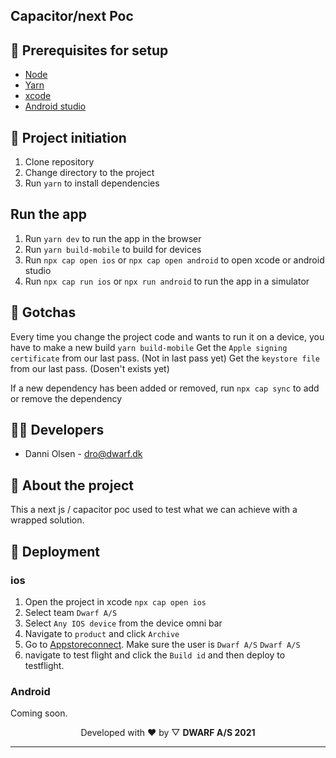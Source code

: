 ## Capacitor/next Poc

## 🌱 Prerequisites for setup

- [Node](https://nodejs.org/en/)
- [Yarn](https://yarnpkg.com/en/docs/install#mac-stable)
- [xcode](https://developer.apple.com/xcode/)
- [Android studio](https://developer.android.com/studio?gclid=Cj0KCQiAkZKNBhDiARIsAPsk0WgjwUj5f4F6G9wo2XlnlipKVdYhmV7InPWqUXv0ojltpM_OyL2QHv4aAsteEALw_wcB&gclsrc=aw.ds#downloads)

## 🧰 Project initiation

1. Clone repository
2. Change directory to the project
3. Run `yarn` to install dependencies

## Run the app

1. Run `yarn dev` to run the app in the browser
2. Run `yarn build-mobile` to build for devices
3. Run `npx cap open ios` or `npx cap open android` to open xcode or android studio
4. Run `npx cap run ios` or `npx run android` to run the app in a simulator

## 👏 Gotchas

Every time you change the project code and wants to run it on a device, you have to make a new build `yarn build-mobile`
Get the `Apple signing certificate` from our last pass. (Not in last pass yet)
Get the `keystore file` from our last pass. (Dosen't exists yet)

If a new dependency has been added or removed, run `npx cap sync` to add or remove the dependency

## 👨‍💻 Developers

- Danni Olsen - dro@dwarf.dk

## 📘 About the project

This a next js / capacitor poc used to test what we can achieve with a wrapped solution.

## 🚀 Deployment

### ios

1. Open the project in xcode `npx cap open ios`
2. Select team `Dwarf A/S`
3. Select `Any IOS device` from the device omni bar
4. Navigate to `product` and click `Archive`
5. Go to [Appstoreconnect](https://appstoreconnect.apple.com/). Make sure the user is `Dwarf A/S` `Dwarf A/S`
6. navigate to test flight and click the `Build id` and then deploy to testflight.

### Android

Coming soon.

<p align="center">
Developed with ❤️ by ▽ <b>DWARF A/S 2021</b>
</p>

---
